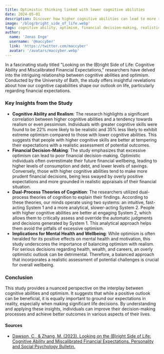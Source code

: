 ```yaml
---
title: Optimistic thinking linked with lower cognitive abilities
date: 2024-05-01
description: Discover how higher cognitive abilities can lead to more realistic optimism and better financial decisions, balancing hope with practical foresight.
image: '/blog/bright_side_of_life.webp'
tags: cognitive ability, optimism, financial decision-making, realistic optimism, cognitive skills, University of Bath research, dual-process theories, financial wellbeing, analytical thinking, decision-making, mental health, positive outlook, self-help, personality psychology, realistic expectations, financial success, behavioral economics, cognitive psychology, study findings, research insights.
author:
  name: 'Jonas Enge'
  username: '@maccyber'
  link: 'https://twitter.com/maccyber'
  avatar: '/avatars/maccyber.webp'
---
```


In a fascinating study titled "Looking on the (B)right Side of Life: Cognitive Ability and Miscalibrated Financial Expectations," researchers have delved into the intriguing relationship between cognitive abilities and optimism. Conducted by the University of Bath, the study offers insightful revelations about how our cognitive capabilities shape our outlook on life, particularly regarding financial expectations.

### Key Insights from the Study

- **Cognitive Ability and Realism**: The research highlights a significant correlation between higher cognitive abilities and a tendency towards realism or even pessimism. Individuals with greater cognitive skills were found to be 22% more likely to be realistic and 35% less likely to exhibit extreme optimism compared to those with lower cognitive abilities. This suggests that people with higher cognitive skills are better at tempering their expectations with a realistic assessment of potential outcomes.
- **Financial Decision-Making**: The study emphasizes that excessive optimism can lead to poor financial decision-making. Optimistic individuals often overestimate their future financial wellbeing, leading to higher levels of consumption and debt, and lower levels of savings. Conversely, those with higher cognitive abilities tend to make more prudent financial decisions, being less swayed by overly positive expectations and more grounded in realistic appraisals of their financial situation.
- **Dual-Process Theories of Cognition**: The researchers utilized dual-process theories of cognition to explain their findings. According to these theories, our minds operate using two systems: an intuitive, fast-acting System 1 and a more analytical, slower-acting System 2. People with higher cognitive abilities are better at engaging System 2, which allows them to critically assess and override the automatic judgments and decisions generated by System 1. This analytical approach helps them avoid the pitfalls of excessive optimism.
- **Implications for Mental Health and Wellbeing**: While optimism is often heralded for its positive effects on mental health and motivation, this study underscores the importance of balancing optimism with realism. For serious decisions regarding health, wealth, and careers, an overly optimistic outlook can be detrimental. Therefore, a balanced approach that incorporates a realistic assessment of potential challenges is crucial for overall wellbeing.

### Conclusion

This study provides a nuanced perspective on the interplay between cognitive abilities and optimism. It suggests that while a positive outlook can be beneficial, it is equally important to ground our expectations in reality, especially when making significant life decisions. By understanding and applying these insights, individuals can improve their decision-making processes and achieve better outcomes in various aspects of their lives.

#### **Sources**

- [Dawson, C., & Zhang, M. (2023). Looking on the (B)right Side of Life: Cognitive Ability and Miscalibrated Financial Expectations. Personality and Social Psychology Bulletin.](https://doi.org/10.1177/01461672231209400)
